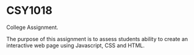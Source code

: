 # CSY1018
College Assignment.

The purpose of this assignment is to assess students ability to create an interactive web page using Javascript, CSS and HTML.
